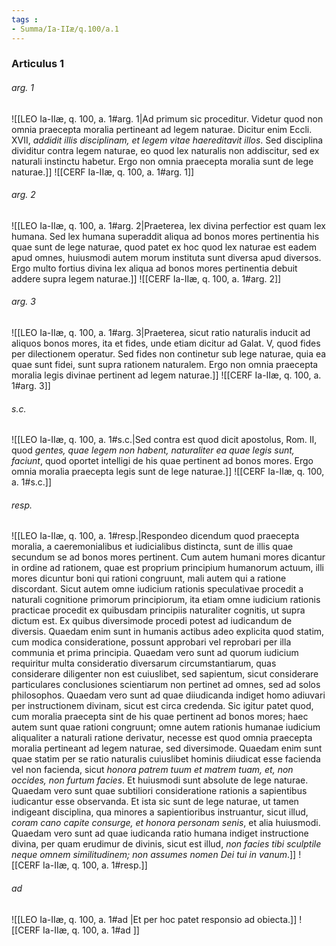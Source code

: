 ```yaml
---
tags : 
- Summa/Ia-IIæ/q.100/a.1
---
```


### Articulus 1

###### arg. 1
![[LEO Ia-IIæ, q. 100, a. 1#arg. 1|Ad primum sic proceditur. Videtur quod non omnia praecepta moralia pertineant ad legem naturae. Dicitur enim Eccli. XVII, *addidit illis disciplinam, et legem vitae haereditavit illos*. Sed disciplina dividitur contra legem naturae, eo quod lex naturalis non addiscitur, sed ex naturali instinctu habetur. Ergo non omnia praecepta moralia sunt de lege naturae.]]
![[CERF Ia-IIæ, q. 100, a. 1#arg. 1]]

###### arg. 2
![[LEO Ia-IIæ, q. 100, a. 1#arg. 2|Praeterea, lex divina perfectior est quam lex humana. Sed lex humana superaddit aliqua ad bonos mores pertinentia his quae sunt de lege naturae, quod patet ex hoc quod lex naturae est eadem apud omnes, huiusmodi autem morum instituta sunt diversa apud diversos. Ergo multo fortius divina lex aliqua ad bonos mores pertinentia debuit addere supra legem naturae.]]
![[CERF Ia-IIæ, q. 100, a. 1#arg. 2]]

###### arg. 3
![[LEO Ia-IIæ, q. 100, a. 1#arg. 3|Praeterea, sicut ratio naturalis inducit ad aliquos bonos mores, ita et fides, unde etiam dicitur ad Galat. V, quod fides per dilectionem operatur. Sed fides non continetur sub lege naturae, quia ea quae sunt fidei, sunt supra rationem naturalem. Ergo non omnia praecepta moralia legis divinae pertinent ad legem naturae.]]
![[CERF Ia-IIæ, q. 100, a. 1#arg. 3]]

###### s.c.
![[LEO Ia-IIæ, q. 100, a. 1#s.c.|Sed contra est quod dicit apostolus, Rom. II, quod *gentes, quae legem non habent, naturaliter ea quae legis sunt, faciunt*, quod oportet intelligi de his quae pertinent ad bonos mores. Ergo omnia moralia praecepta legis sunt de lege naturae.]]
![[CERF Ia-IIæ, q. 100, a. 1#s.c.]]

###### resp.
![[LEO Ia-IIæ, q. 100, a. 1#resp.|Respondeo dicendum quod praecepta moralia, a caeremonialibus et iudicialibus distincta, sunt de illis quae secundum se ad bonos mores pertinent. Cum autem humani mores dicantur in ordine ad rationem, quae est proprium principium humanorum actuum, illi mores dicuntur boni qui rationi congruunt, mali autem qui a ratione discordant. Sicut autem omne iudicium rationis speculativae procedit a naturali cognitione primorum principiorum, ita etiam omne iudicium rationis practicae procedit ex quibusdam principiis naturaliter cognitis, ut supra dictum est. Ex quibus diversimode procedi potest ad iudicandum de diversis. Quaedam enim sunt in humanis actibus adeo explicita quod statim, cum modica consideratione, possunt approbari vel reprobari per illa communia et prima principia. Quaedam vero sunt ad quorum iudicium requiritur multa consideratio diversarum circumstantiarum, quas considerare diligenter non est cuiuslibet, sed sapientum, sicut considerare particulares conclusiones scientiarum non pertinet ad omnes, sed ad solos philosophos. Quaedam vero sunt ad quae diiudicanda indiget homo adiuvari per instructionem divinam, sicut est circa credenda. Sic igitur patet quod, cum moralia praecepta sint de his quae pertinent ad bonos mores; haec autem sunt quae rationi congruunt; omne autem rationis humanae iudicium aliqualiter a naturali ratione derivatur, necesse est quod omnia praecepta moralia pertineant ad legem naturae, sed diversimode. Quaedam enim sunt quae statim per se ratio naturalis cuiuslibet hominis diiudicat esse facienda vel non facienda, sicut *honora patrem tuum et matrem tuam, et, non occides, non furtum facies*. Et huiusmodi sunt absolute de lege naturae. Quaedam vero sunt quae subtiliori consideratione rationis a sapientibus iudicantur esse observanda. Et ista sic sunt de lege naturae, ut tamen indigeant disciplina, qua minores a sapientioribus instruantur, sicut illud, *coram cano capite consurge, et honora personam senis*, et alia huiusmodi. Quaedam vero sunt ad quae iudicanda ratio humana indiget instructione divina, per quam erudimur de divinis, sicut est illud, *non facies tibi sculptile neque omnem similitudinem; non assumes nomen Dei tui in vanum*.]]
![[CERF Ia-IIæ, q. 100, a. 1#resp.]]

###### ad 
![[LEO Ia-IIæ, q. 100, a. 1#ad |Et per hoc patet responsio ad obiecta.]]
![[CERF Ia-IIæ, q. 100, a. 1#ad ]]

